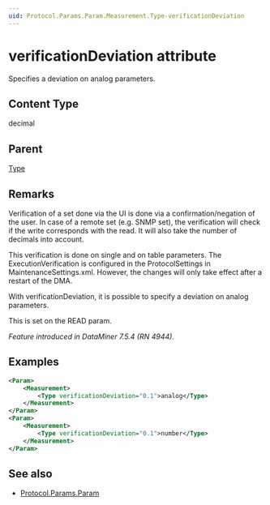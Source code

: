 ```yaml
---
uid: Protocol.Params.Param.Measurement.Type-verificationDeviation
---
```


# verificationDeviation attribute

Specifies a deviation on analog parameters.

## Content Type

decimal

## Parent

[Type](xref:Protocol.Params.Param.Measurement.Type)

## Remarks

Verification of a set done via the UI is done via a confirmation/negation of the user. In case of a remote set (e.g. SNMP set), the verification will check if the write corresponds with the read. It will also take the number of decimals into account.

This verification is done on single and on table parameters. The ExecutionVerification is configured in the ProtocolSettings in MaintenanceSettings.xml. However, the changes will only take effect after a restart of the DMA.

With verificationDeviation, it is possible to specify a deviation on analog parameters.

This is set on the READ param.

*Feature introduced in DataMiner 7.5.4 (RN 4944).*

## Examples

```xml
<Param>
    <Measurement>
        <Type verificationDeviation="0.1">analog</Type>
    </Measurement>
</Param>
<Param>
    <Measurement>
        <Type verificationDeviation="0.1">number</Type>
    </Measurement>
</Param>
```

## See also

- [Protocol.Params.Param](xref:Protocol.Params.Param)
